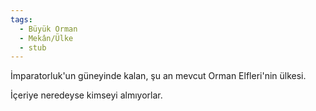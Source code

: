 ```yaml
---
tags:
  - Büyük Orman
  - Mekân/Ülke
  - stub
---  
```

  
İmparatorluk'un güneyinde kalan, şu an mevcut Orman Elfleri'nin ülkesi.  
  
İçeriye neredeyse kimseyi almıyorlar.
